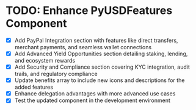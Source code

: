 # TODO: Enhance PyUSDFeatures Component

- [x] Add PayPal Integration section with features like direct transfers, merchant payments, and seamless wallet connections
- [x] Add Advanced Yield Opportunities section detailing staking, lending, and ecosystem rewards
- [x] Add Security and Compliance section covering KYC integration, audit trails, and regulatory compliance
- [x] Update benefits array to include new icons and descriptions for the added features
- [x] Enhance delegation advantages with more advanced use cases
- [x] Test the updated component in the development environment
